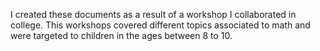 I created these documents as a result of a workshop I collaborated in college. This workshops covered different topics associated to math and were targeted to children in the ages between 8 to 10.
